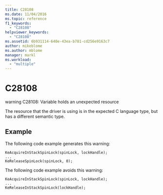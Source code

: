 ```yaml
---
title: C28108
ms.date: 11/04/2016
ms.topic: reference
f1_keywords:
  - "C28108"
helpviewer_keywords:
  - "C28108"
ms.assetid: 6b931114-640e-43ea-b781-cd256e9163c7
author: mikeblome
ms.author: mblome
manager: markl
ms.workload:
  - "multiple"
---
```

# C28108
warning C28108: Variable holds an unexpected resource

 The resource that the driver is using is in the expected C language type, but has a different semantic type.

## Example
 The following code example generates this warning:

```
KeAcquireInStackSpinLock(spinLock, lockHandle);
...
KeReleaseSpinLock(spinLock, 0);
```

 The following code example avoids this warning:

```
KeAcquireInStackSpinLock(spinLock, lockHandle);
...
KeReleaseInStackSpinLock(lockHandle);
```